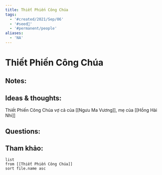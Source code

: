 ```yaml
---
title: Thiết Phiến Công Chúa
tags:
  - '#created/2021/Sep/06'
  - '#seed🥜'
  - '#permanent/people'
aliases:
  - 'NA'
---
```

# Thiết Phiến Công Chúa

## Notes:


## Ideas & thoughts:
Thiết Phiến Công Chúa vợ cả của [[Ngưu Ma Vương]], mẹ của [[Hồng Hài Nhi]]
## Questions:


## Tham khảo:
```dataview
list
from [[Thiết Phiến Công Chúa]]
sort file.name asc
```